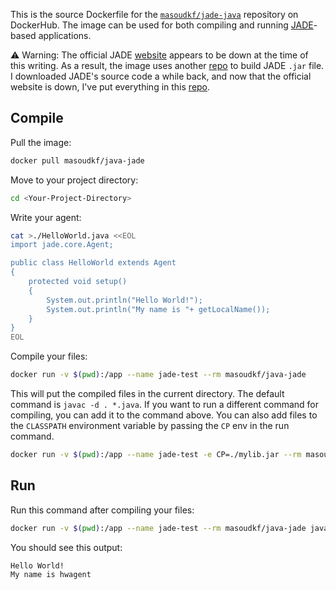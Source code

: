 This is the source Dockerfile for the [`masoudkf/jade-java`](https://hub.docker.com/repository/docker/masoudkf/java-jade) repository on DockerHub. The image can be used for both compiling and running [JADE](https://en.wikipedia.org/wiki/Java_Agent_Development_Framework)-based applications.

:warning: Warning: The official JADE [website](https://jade.tilab.com/) appears to be down at the time of this writing. As a result, the image uses another [repo](https://github.com/masoudkarimif/jade-copy) to build JADE `.jar` file. I downloaded JADE's source code a while back, and now that the official website is down, I've put everything in this [repo](https://github.com/masoudkarimif/jade-copy).

## Compile

Pull the image:

```bash
docker pull masoudkf/java-jade
```

Move to your project directory:

```bash
cd <Your-Project-Directory>
```

Write your agent:

```bash
cat >./HelloWorld.java <<EOL
import jade.core.Agent;

public class HelloWorld extends Agent
{
    protected void setup()
    {
        System.out.println("Hello World!");
        System.out.println("My name is "+ getLocalName());
    }
}
EOL
```

Compile your files:

```bash
docker run -v $(pwd):/app --name jade-test --rm masoudkf/java-jade
```

This will put the compiled files in the current directory. The default command is `javac -d . *.java`. If you want to run a different command for compiling, you can add it to the command above. You can also add files to the `CLASSPATH` environment variable by passing the `CP` env in the run command.

```bash
docker run -v $(pwd):/app --name jade-test -e CP=./mylib.jar --rm masoudkf/java-jade javac MyFile.java
```

## Run

Run this command after compiling your files:

```bash
docker run -v $(pwd):/app --name jade-test --rm masoudkf/java-jade java jade.Boot -agents hwagent:HelloWorld
```

You should see this output:

```
Hello World!
My name is hwagent
```
